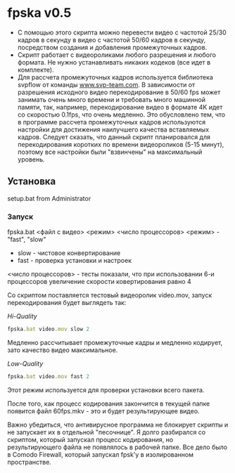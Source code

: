 ﻿# fpska v0.5

* С помощью этого скрипта можно перевести видео с частотой 25/30 кадров в секунду в видео с частотой 50/60 кадров в секунду, 
посредством создания и добавления промежуточных кадров. 
* Скрипт работает с видеороликами любого разрешения и любого формата. Не нужно устанавливать никаких кодеков (все идет в комплекте).
* Для рассчета промежуточных кадров используется библиотека svpflow от команды www.svp-team.com.
В зависимости от разрешения исходного видео перекодирование в 50/60 fps может занимать очень много времени и требовать много машинной памяти,
так, например, перекодирование видео в формате 4K идет со скоростью 0.1fps, что очень медленно. Это обусловлено тем, 
что в программе рассчета промежуточных кадров используются настройки для достижения наилучшего качества вставляемых кадров.
Следует сказать, что данный скрипт планировался для перекодирования коротких по времени видеороликов (5-15 минут), 
поэтому все настройки были "взвинчены" на максимальный уровень.

## Установка
setup.bat from Administrator

### Запуск
fpska.bat <файл с видео> <режим> <число процессоров>
<режим> - "fast", "slow"
* slow - чистовое конвертирование
* fast - проверка установки и настроек

<число процессоров> - тесты показали, что при использовании 6-и процессоров увеличение скорости ковертирования равно 4

Со скриптом поставляется тестовый видеоролик video.mov, запуск перекодирования будет выглядеть так:

*Hi-Quality*
```javascript
fpska.bat video.mov slow 2 
```
Медленно рассчитывает промежуточные кадры и медленно кодирует, зато качество видео максимальное.


*Low-Quality*
```javascript
fpska.bat video.mov fast 2 
```
Этот режим используется для проверки установки всего пакета.


После того, как процесс кодирования закончится в текущей папке появится файл 60fps.mkv - это и будет результирующее видео.

Важно убедиться, что антивирусное программа не блокирует скрипты и не запускает их в отдельной "песочнице". Я долго разбирался
со скриптом, который запускал процесс кодирования, но результирующего файла не появлялось в рабочей папке. Все дело было
в Comodo Firewall, который запускал fpsk'у в изолированном пространстве.

